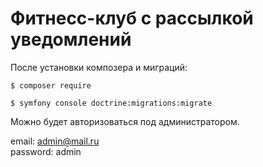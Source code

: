 Фитнесс-клуб с рассылкой уведомлений
================

После установки композера и миграций:

```
$ composer require
```
```
$ symfony console doctrine:migrations:migrate
```

Можно будет авторизоваться под администратором.

email: admin@mail.ru
<br>
password: admin
